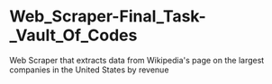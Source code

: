 # Web_Scraper-Final_Task-_Vault_Of_Codes
Web Scraper that extracts data from Wikipedia's page on the largest companies in the United States by revenue

